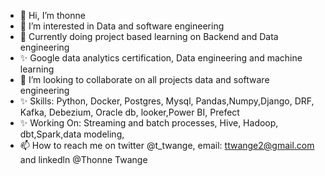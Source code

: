 - 👋 Hi, I’m thonne
- 👀 I’m interested in Data and software engineering
- 🌱 Currently doing project based learning on Backend and Data engineering
- ✨ Google data analytics certification, Data engineering and machine learning
- 💞️ I’m looking to collaborate on all projects data and software engineering
- ✨ Skills: Python, Docker, Postgres, Mysql, Pandas,Numpy,Django, DRF, Kafka, Debezium, Oracle db,     looker,Power BI, Prefect
- ✨ Working On: Streaming and batch processes, Hive, Hadoop, dbt,Spark,data modeling, 
- 📫 How to reach me on twitter @t_twange, email: ttwange2@gmail.com and linkedln @Thonne Twange

<!---
ttwange/ttwange is a ✨ special ✨ repository because its `README.md` (this file) appears on your GitHub profile.
You can click the Preview link to take a look at your changes.
--->
